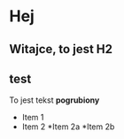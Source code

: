 # Hej

## Witajce, to jest H2 <H2> test

To jest tekst **pogrubiony**

* Item 1
* Item 2
    *Item 2a
    *Item 2b

    